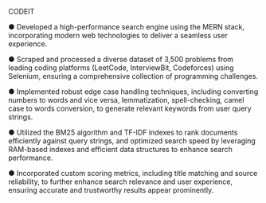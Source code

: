 CODEIT

 ● Developed a high-performance search engine using the MERN stack, incorporating
 modern web technologies to deliver a seamless user experience.

 
 ● Scraped and processed a diverse dataset of 3,500 problems from leading coding
 platforms (LeetCode, InterviewBit, Codeforces) using Selenium, ensuring a
 comprehensive collection of programming challenges.

 ● Implemented robust edge case handling techniques, including converting numbers to
 words and vice versa, lemmatization, spell-checking, camel case to words conversion, to
 generate relevant keywords from user query strings.
 
 ● Utilized the BM25 algorithm and TF-IDF indexes to rank documents efficiently against
 query strings, and optimized search speed by leveraging RAM-based indexes and
 efficient data structures to enhance search performance.
 
 ● Incorporated custom scoring metrics, including title matching and source reliability, to
 further enhance search relevance and user experience, ensuring accurate and
 trustworthy results appear prominently.
